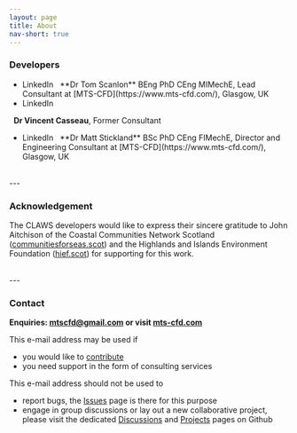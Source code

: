 ```yaml
---
layout: page
title: About
nav-short: true
---
```


### Developers    

* <a style="text-decoration: none" href="https://uk.linkedin.com/in/tom-scanlon-63a8a2160" target="_blank">
    <span class="fa-stack" aria-hidden="true">
      <i class="fas fa-circle fa-stack-2x" style='color:#0072B1'></i>
      <i class="fab fa-linkedin fa-stack-1x fa-inverse"></i>
    </span>
    <span class="sr-only">LinkedIn</span>
  </a> &nbsp; **Dr Tom Scanlon** BEng PhD CEng MIMechE, Lead Consultant at [MTS-CFD](https://www.mts-cfd.com/), Glasgow, UK
* <a style="text-decoration: none" href="https://uk.linkedin.com/in/vincentcasseau" target="_blank">
  <span class="fa-stack" aria-hidden="true">
    <i class="fas fa-circle fa-stack-2x" style='color:#0072B1'></i>
    <i class="fab fa-linkedin fa-stack-1x fa-inverse"></i>
  </span>
  <span class="sr-only">LinkedIn</span>
</a> &nbsp; **Dr Vincent Casseau**, Former Consultant 
* <a style="text-decoration: none" href="https://uk.linkedin.com/in/matt-stickland-3a08b951" target="_blank">
    <span class="fa-stack" aria-hidden="true">
      <i class="fas fa-circle fa-stack-2x" style='color:#0072B1'></i>
      <i class="fab fa-linkedin fa-stack-1x fa-inverse"></i>
    </span>
    <span class="sr-only">LinkedIn</span>
  </a> &nbsp; **Dr Matt Stickland** BSc PhD CEng FIMechE, Director and Engineering Consultant at [MTS-CFD](https://www.mts-cfd.com/), Glasgow, UK  
  
  
<br>
---

### Acknowledgement 

The CLAWS developers would like to express their sincere gratitude to John Aitchison of the Coastal Communities Network Scotland ([communitiesforseas.scot](https://www.communitiesforseas.scot/)) and the Highlands and Islands Environment Foundation ([hief.scot](https://hief.scot/)) for supporting for this work.


<br>
---

### Contact 

**Enquiries: mtscfd@gmail.com or visit [mts-cfd.com](https://www.mts-cfd.com/)**

This e-mail address may be used if
  - you would like to [contribute](https://claws-scot.github.io/contribute/)
  - you need support in the form of consulting services   

This e-mail address should not be used to
  - report bugs, the [Issues](https://github.com/claws-scot/CLAWS/issues) page is there for this purpose  
  - engage in group discussions or lay out a new collaborative project, please visit the dedicated [Discussions](https://github.com/claws-scot/CLAWS/discussions) and [Projects](https://github.com/claws-scot/CLAWS/projects?type=beta) pages on Github

